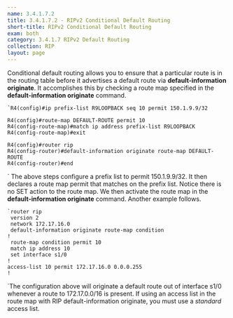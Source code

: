 ```yaml
---
name: 3.4.1.7.2
title: 3.4.1.7.2 - RIPv2 Conditional Default Routing
short-title: RIPv2 Conditional Default Routing
exam: both
category: 3.4.1.7 RIPv2 Default Routing
collection: RIP
layout: page
---
```

Conditional default routing allows you to ensure that a particular route is in the routing table before it advertises a default route via **default-information originate**. It accomplishes this by checking a route map specified in the **default-information originate** command.
```
`R4(config)#ip prefix-list R9LOOPBACK seq 10 permit 150.1.9.9/32
 
R4(config)#route-map DEFAULT-ROUTE permit 10
R4(config-route-map)#match ip address prefix-list R9LOOPBACK
R4(config-route-map)#exit
 
R4(config)#router rip
R4(config-router)#default-information originate route-map DEFAULT-ROUTE
R4(config-router)#end
```
\`
The above steps configure a prefix list to permit 150.1.9.9/32. It then declares a route map permit that matches on the prefix list. Notice there is no SET action to the route map. We then activate the route map in the **default-information originate** command. Another example follows.
```
`router rip 
 version 2
 network 172.17.16.0
 default-information originate route-map condition
!
 route-map condition permit 10
 match ip address 10
 set interface s1/0
!
access-list 10 permit 172.17.16.0 0.0.0.255
!
```
\`The configuration above will originate a default route out of interface s1/0 whenever a route to 172.17.0.0/16 is present. If using an access list in the route map with RIP default-information originate, you must use a *standard* access list.